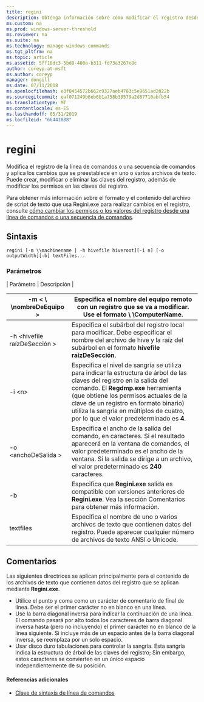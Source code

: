 ```yaml
---
title: regini
description: Obtenga información sobre cómo modificar el registro desde el símbolo del sistema o mediante un script.
ms.custom: na
ms.prod: windows-server-threshold
ms.reviewer: na
ms.suite: na
ms.technology: manage-windows-commands
ms.tgt_pltfrm: na
ms.topic: article
ms.assetid: 5ff18dc3-5bd8-400a-b311-fd73a3267e8c
author: coreyp-at-msft
ms.author: coreyp
manager: dongill
ms.date: 07/11/2018
ms.openlocfilehash: e3f8454572b662c9327aeb4783c5e9651ad2022b
ms.sourcegitcommit: eaf071249b6eb6b1a758b38579a2d87710abfb54
ms.translationtype: MT
ms.contentlocale: es-ES
ms.lasthandoff: 05/31/2019
ms.locfileid: "66441888"
---
```

# <a name="regini"></a>regini

Modifica el registro de la línea de comandos o una secuencia de comandos y aplica los cambios que se preestablece en uno o varios archivos de texto. Puede crear, modificar o eliminar las claves del registro, además de modificar los permisos en las claves del registro.

Para obtener más información sobre el formato y el contenido del archivo de script de texto que usa Regini.exe para realizar cambios en el registro, consulte [cómo cambiar los permisos o los valores del registro desde una línea de comandos o una secuencia de comandos](https://support.microsoft.com/help/264584/how-to-change-registry-values-or-permissions-from-a-command-line-or-a).

## <a name="syntax"></a>Sintaxis

```
regini [-m \\machinename | -h hivefile hiveroot][-i n] [-o outputWidth][-b] textFiles...
```

### <a name="parameters"></a>Parámetros

| Parámetro | Descripción |

|-m \< \\ \\nombreDeEquipo >|Especifica el nombre del equipo remoto con un registro que se va a modificar. Use el formato  **\\ \\ComputerName**.|
|---------------------|-|
|-h \<hivefile raízDeSección >|Especifica el subárbol del registro local para modificar. Debe especificar el nombre del archivo de hive y la raíz del subárbol en el formato **hivefile raízDeSección**.|
|-i \<n>|Especifica el nivel de sangría se utiliza para indicar la estructura de árbol de las claves del registro en la salida del comando. El **Regdmp.exe** herramienta (que obtiene los permisos actuales de la clave de un registro en formato binario) utiliza la sangría en múltiplos de cuatro, por lo que el valor predeterminado es **4**.|
|-o \<anchoDeSalida >|Especifica el ancho de la salida del comando, en caracteres. Si el resultado aparecerá en la ventana de comandos, el valor predeterminado es el ancho de la ventana. Si la salida se dirige a un archivo, el valor predeterminado es **240** caracteres.|
|-b|Especifica que **Regini.exe** salida es compatible con versiones anteriores de **Regini.exe**. Vea la sección Comentarios para obtener más información.|
|textfiles|Especifica el nombre de uno o varios archivos de texto que contienen datos del registro. Puede aparecer cualquier número de archivos de texto ANSI o Unicode.|

## <a name="remarks"></a>Comentarios

Las siguientes directrices se aplican principalmente para el contenido de los archivos de texto que contienen datos del registro que se aplican mediante **Regini.exe**.
-   Utilice el punto y coma como un carácter de comentario de final de línea. Debe ser el primer carácter no en blanco en una línea.
-   Use la barra diagonal inversa para indicar la continuación de una línea. El comando pasará por alto todos los caracteres de barra diagonal inversa hasta (pero no incluyendo) el primer carácter no en blanco de la línea siguiente. Si incluye más de un espacio antes de la barra diagonal inversa, se reemplaza por un solo espacio.
-   Usar disco duro tabulaciones para controlar la sangría. Esta sangría indica la estructura de árbol de las claves del registro; Sin embargo, estos caracteres se convierten en un único espacio independientemente de su posición.

#### <a name="additional-references"></a>Referencias adicionales

-   [Clave de sintaxis de línea de comandos](command-line-syntax-key.md)